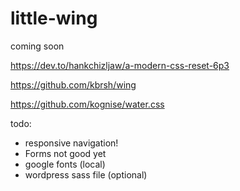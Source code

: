 # little-wing
coming soon

https://dev.to/hankchizljaw/a-modern-css-reset-6p3

https://github.com/kbrsh/wing

https://github.com/kognise/water.css

todo:

* responsive navigation!
* Forms not good yet
* google fonts (local)
* wordpress sass file (optional)
